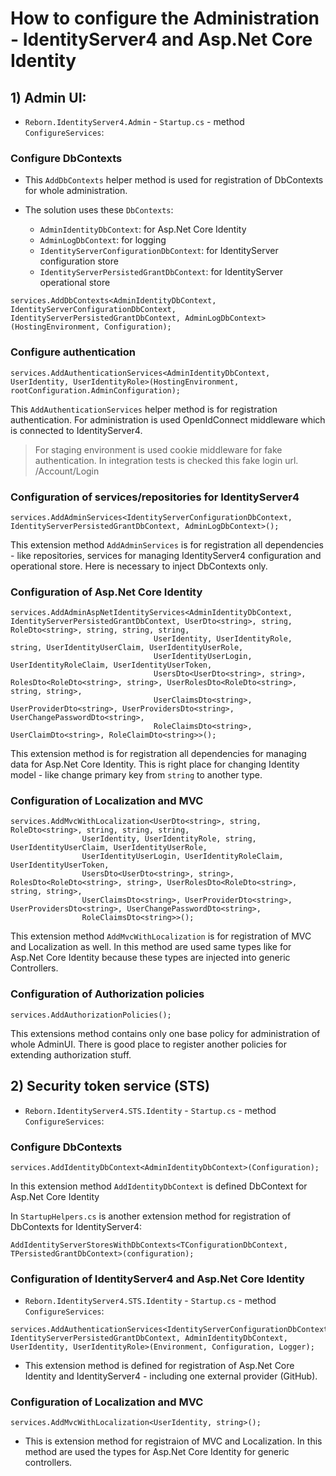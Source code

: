 # How to configure the Administration - IdentityServer4 and Asp.Net Core Identity

## 1) Admin UI:

- `Reborn.IdentityServer4.Admin` - `Startup.cs` - method `ConfigureServices`:

### Configure DbContexts

- This `AddDbContexts` helper method is used for registration of DbContexts for whole administration.

- The solution uses these `DbContexts`:

  - `AdminIdentityDbContext`: for Asp.Net Core Identity
  - `AdminLogDbContext`: for logging
  - `IdentityServerConfigurationDbContext`: for IdentityServer configuration store
  - `IdentityServerPersistedGrantDbContext`: for IdentityServer operational store

```
services.AddDbContexts<AdminIdentityDbContext, IdentityServerConfigurationDbContext, IdentityServerPersistedGrantDbContext, AdminLogDbContext>(HostingEnvironment, Configuration);

```

### Configure authentication

```
services.AddAuthenticationServices<AdminIdentityDbContext, UserIdentity, UserIdentityRole>(HostingEnvironment, rootConfiguration.AdminConfiguration);
```

This `AddAuthenticationServices` helper method is for registration authentication. For administration is used OpenIdConnect middleware which is connected to IdentityServer4.

> For staging environment is used cookie middleware for fake authentication. In integration tests is checked this fake login url. /Account/Login

### Configuration of services/repositories for IdentityServer4

```
services.AddAdminServices<IdentityServerConfigurationDbContext, IdentityServerPersistedGrantDbContext, AdminLogDbContext>();
```

This extension method `AddAdminServices` is for registration all dependencies - like repositories, services for managing IdentityServer4 configuration and operational store. Here is necessary to inject DbContexts only.

### Configuration of Asp.Net Core Identity

```
services.AddAdminAspNetIdentityServices<AdminIdentityDbContext, IdentityServerPersistedGrantDbContext, UserDto<string>, string, RoleDto<string>, string, string, string,
                                UserIdentity, UserIdentityRole, string, UserIdentityUserClaim, UserIdentityUserRole,
                                UserIdentityUserLogin, UserIdentityRoleClaim, UserIdentityUserToken,
                                UsersDto<UserDto<string>, string>, RolesDto<RoleDto<string>, string>, UserRolesDto<RoleDto<string>, string, string>,
                                UserClaimsDto<string>, UserProviderDto<string>, UserProvidersDto<string>, UserChangePasswordDto<string>,
                                RoleClaimsDto<string>, UserClaimDto<string>, RoleClaimDto<string>>();
```

This extension method is for registration all dependencies for managing data for Asp.Net Core Identity.
This is right place for changing Identity model - like change primary key from `string` to another type.

### Configuration of Localization and MVC

```
services.AddMvcWithLocalization<UserDto<string>, string, RoleDto<string>, string, string, string,
                UserIdentity, UserIdentityRole, string, UserIdentityUserClaim, UserIdentityUserRole,
                UserIdentityUserLogin, UserIdentityRoleClaim, UserIdentityUserToken,
                UsersDto<UserDto<string>, string>, RolesDto<RoleDto<string>, string>, UserRolesDto<RoleDto<string>, string, string>,
                UserClaimsDto<string>, UserProviderDto<string>, UserProvidersDto<string>, UserChangePasswordDto<string>,
                RoleClaimsDto<string>>();
```

This extension method `AddMvcWithLocalization` is for registration of MVC and Localization as well.
In this method are used same types like for Asp.Net Core Identity because these types are injected into generic Controllers.

### Configuration of Authorization policies

```
services.AddAuthorizationPolicies();
```

This extensions method contains only one base policy for administration of whole AdminUI. There is good place to register another policies for extending authorization stuff.

## 2) Security token service (STS)

- `Reborn.IdentityServer4.STS.Identity` - `Startup.cs` - method `ConfigureServices`:

### Configure DbContexts

```
services.AddIdentityDbContext<AdminIdentityDbContext>(Configuration);
```

In this extension method `AddIdentityDbContext` is defined DbContext for Asp.Net Core Identity

In `StartupHelpers.cs` is another extension method for registration of DbContexts for IdentityServer4:

```
AddIdentityServerStoresWithDbContexts<TConfigurationDbContext, TPersistedGrantDbContext>(configuration);
```

### Configuration of IdentityServer4 and Asp.Net Core Identity

- `Reborn.IdentityServer4.STS.Identity` - `Startup.cs` - method `ConfigureServices`:

```
services.AddAuthenticationServices<IdentityServerConfigurationDbContext, IdentityServerPersistedGrantDbContext, AdminIdentityDbContext, UserIdentity, UserIdentityRole>(Environment, Configuration, Logger);
```

- This extension method is defined for registration of Asp.Net Core Identity and IdentityServer4 - including one external provider (GitHub).

### Configuration of Localization and MVC

```
services.AddMvcWithLocalization<UserIdentity, string>();
```

- This is extension method for registraion of MVC and Localization. In this method are used the types for Asp.Net Core Identity for generic controllers.
